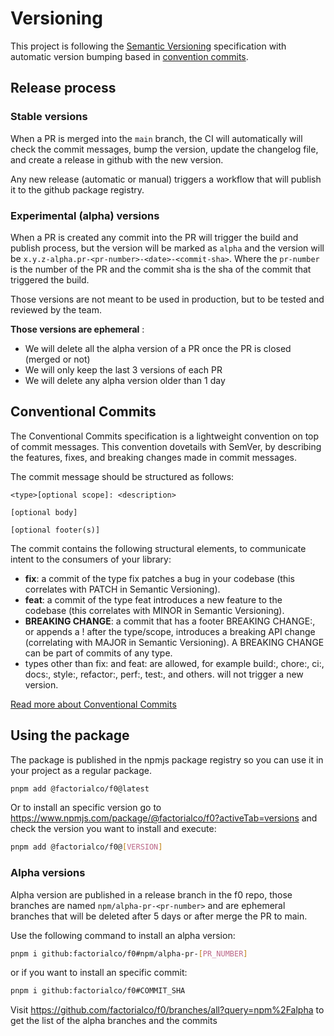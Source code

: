 # Versioning

This project is following the [Semantic Versioning](https://semver.org/)
specification with automatic version bumping based in
[convention commits](https://www.conventionalcommits.org/en/v1.0.0/).

## Release process

### Stable versions

When a PR is merged into the `main` branch, the CI will automatically will check
the commit messages, bump the version, update the changelog file, and create a
release in github with the new version.

Any new release (automatic or manual) triggers a workflow that will publish it
to the github package registry.

### Experimental (alpha) versions

When a PR is created any commit into the PR will trigger the build and publish
process, but the version will be marked as `alpha` and the version will be
`x.y.z-alpha.pr-<pr-number>-<date>-<commit-sha>`. Where the `pr-number` is the
number of the PR and the commit sha is the sha of the commit that triggered the
build.

Those versions are not meant to be used in production, but to be tested and
reviewed by the team.

**Those versions are ephemeral** :

- We will delete all the alpha version of a PR once the PR is closed (merged or
  not)
- We will only keep the last 3 versions of each PR
- We will delete any alpha version older than 1 day

## Conventional Commits

The Conventional Commits specification is a lightweight convention on top of
commit messages. This convention dovetails with SemVer, by describing the
features, fixes, and breaking changes made in commit messages.

The commit message should be structured as follows:

```
<type>[optional scope]: <description>

[optional body]

[optional footer(s)]
```

The commit contains the following structural elements, to communicate intent to
the consumers of your library:

- **fix**: a commit of the type fix patches a bug in your codebase (this
  correlates with PATCH in Semantic Versioning).
- **feat**: a commit of the type feat introduces a new feature to the codebase
  (this correlates with MINOR in Semantic Versioning).
- **BREAKING CHANGE**: a commit that has a footer BREAKING CHANGE:, or appends a
  ! after the type/scope, introduces a breaking API change (correlating with
  MAJOR in Semantic Versioning). A BREAKING CHANGE can be part of commits of any
  type.
- types other than fix: and feat: are allowed, for example build:, chore:, ci:,
  docs:, style:, refactor:, perf:, test:, and others. will not trigger a new
  version.

[Read more about Conventional Commits](https://www.conventionalcommits.org/en/v1.0.0/#examples)

## Using the package

The package is published in the npmjs package registry so you can use it in your
project as a regular package.

```bash
pnpm add @factorialco/f0@latest
```

Or to install an specific version go to
https://www.npmjs.com/package/@factorialco/f0?activeTab=versions and check the
version you want to install and execute:

```bash
pnpm add @factorialco/f0@[VERSION]
```

### Alpha versions

Alpha version are published in a release branch in the f0 repo, those branches
are named `npm/alpha-pr-<pr-number>` and are ephemeral branches that will be
deleted after 5 days or after merge the PR to main.

Use the following command to install an alpha version:

```bash
pnpm i github:factorialco/f0#npm/alpha-pr-[PR_NUMBER]
```

or if you want to install an specific commit:

```bash
pnpm i github:factorialco/f0#COMMIT_SHA
```

Visit https://github.com/factorialco/f0/branches/all?query=npm%2Falpha to get
the list of the alpha branches and the commits
